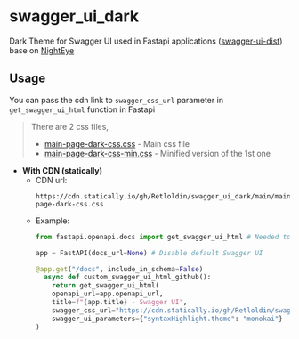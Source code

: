 # swagger_ui_dark
Dark Theme for Swagger UI used in Fastapi applications ([swagger-ui-dist](https://cdn.jsdelivr.net/npm/swagger-ui-dist@4/swagger-ui.css)) base on 
[NightEye](https://nighteye.app/dark-css-generator/)

## Usage
You can pass the cdn link to `swagger_css_url` parameter in `get_swagger_ui_html` function in Fastapi

> There are 2 css files,
> - [main-page-dark-css.css](main-page-dark-css.css) - Main css file
> - [main-page-dark-css-min.css](main-page-dark-css-min.css) - Minified version of the 1st one

- **With CDN (statically)**
    - CDN url:
        ```
        https://cdn.statically.io/gh/Retloldin/swagger_ui_dark/main/main-page-dark-css.css
        ```
    - Example:
        ```python
        from fastapi.openapi.docs import get_swagger_ui_html # Needed to edit Swagger UI
        
        app = FastAPI(docs_url=None) # Disable default Swagger UI
        
        @app.get("/docs", include_in_schema=False)
          async def custom_swagger_ui_html_github():
            return get_swagger_ui_html(
            openapi_url=app.openapi_url,
            title=f"{app.title} - Swagger UI",
            swagger_css_url="https://cdn.statically.io/gh/Retloldin/swagger_ui_dark/main/main-page-dark-css.css",
            swagger_ui_parameters={"syntaxHighlight.theme": "monokai"}
        )
        ```
